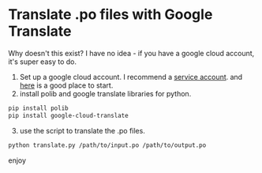 # Translate .po files with Google Translate

Why doesn't this exist? I have no idea - if you have a google cloud account, it's super easy to do.

1. Set up a google cloud account. I recommend a [service account](https://cloud.google.com/docs/authentication/getting-started#creating_a_service_account). and [here](https://cloud.google.com/translate/docs/setup) is a good place to start.
2. install polib and google translate libraries for python.

```bash
pip install polib
pip install google-cloud-translate
```

3. use the script to translate the .po files.

```bash
python translate.py /path/to/input.po /path/to/output.po
```

enjoy
